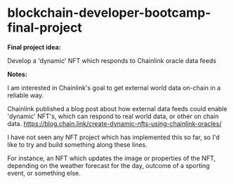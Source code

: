 # blockchain-developer-bootcamp-final-project

**Final project idea:**

Develop a 'dynamic' NFT which responds to Chainlink oracle data feeds

**Notes:**

I am interested in Chainlink's goal to get external world data on-chain in a reliable way.

Chainlink published a blog post about how external data feeds could enable 'dynamic' NFT's, which can respond to real world data, or other on chain data. https://blog.chain.link/create-dynamic-nfts-using-chainlink-oracles/

I have not seen any NFT project which has implemented this so far, so I'd like to try and build something along these lines.

For instance, an NFT which updates the image or properties of the NFT, depending on the weather forecast for the day, outcome of a sporting event, or something else.
